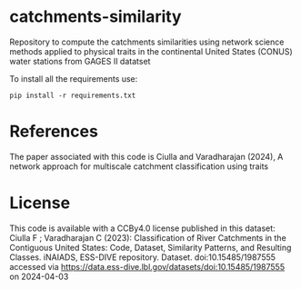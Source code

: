 # catchments-similarity
Repository to compute the catchments similarities using network science methods applied to physical traits in the continental United States (CONUS) water stations from GAGES II datatset

To install all the requirements use:
```
pip install -r requirements.txt
```
# References
The paper associated with this code is Ciulla and Varadharajan (2024), A network approach for multiscale catchment classification using traits

# License
This code is available with a CCBy4.0 license published in this dataset:
Ciulla F ; Varadharajan C (2023): Classification of River Catchments in the Contiguous United States: Code, Dataset, Similarity Patterns, and Resulting Classes. iNAIADS, ESS-DIVE repository. Dataset. doi:10.15485/1987555 accessed via https://data.ess-dive.lbl.gov/datasets/doi:10.15485/1987555 on 2024-04-03

